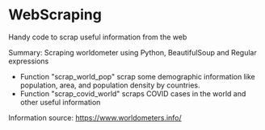 # WebScraping
Handy code to scrap useful information from the web

Summary: Scraping worldometer using Python, BeautifulSoup and Regular expressions

* Function "scrap_world_pop" scrap some demographic information like population, area, and population density by countries.
* Function "scrap_covid_world" scraps COVID cases in the world and other useful information
 
Information source: https://www.worldometers.info/
